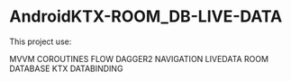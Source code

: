 # AndroidKTX-ROOM_DB-LIVE-DATA

This project use:

MVVM
COROUTINES
FLOW
DAGGER2
NAVIGATION
LIVEDATA
ROOM DATABASE
KTX
DATABINDING

